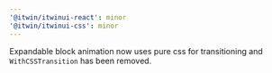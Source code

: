 ```yaml
---
'@itwin/itwinui-react': minor
'@itwin/itwinui-css': minor
---
```


Expandable block animation now uses pure css for transitioning and `WithCSSTransition` has been removed.
